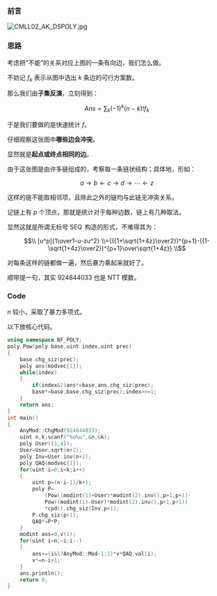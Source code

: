 ### 前言

![CMLL02_AK_DSPOLY.jpg](https://cdn.luogu.com.cn/upload/image_hosting/0mabjd42.png)

### 思路

考虑把“不能”的关系对应上图的一条有向边，我们怎么做。

不妨记 $f_k$ 表示从图中选出 $k$ 条边的可行方案数。

那么我们由**子集反演**，立刻得到：

$$Ans=\sum_k(-1)^k(n-k)!f_k$$

于是我们要做的是快速统计 $f$。

仔细观察这张图中**哪些边会冲突**。

显然就是**起点或终点相同的边**。

由于这张图是由许多链组成的，考察每一条链状结构；具体地，形如：

$$a\rightarrow b\leftarrow c\rightarrow d\rightarrow\cdots \leftarrow z$$

这样的链不能取相邻项，且除此之外的链均与此链无冲突关系。

记链上有 $p$ 个顶点，那就是统计对于每种边数，链上有几种取法。

显然这就是所谓无标号 $\operatorname{SEQ}$ 构造的形式，不难得其为：

$$\\
[u^p]{1\over1-u-zu^2}
\\={({1+\sqrt{1+4z}\over2})^{p+1}-({1-\sqrt{1+4z}\over2})^{p+1}\over\sqrt{1+4z}}
\\$$

对每条这样的链都做一遍，然后暴力乘起来就好了。

顺带提一句，其实 $924844033$ 也是 NTT 模数。

### Code

$n$ 较小，采取了暴力多项式。

以下放核心代码。

```cpp
using namespace BF_POLY;
poly Pow(poly base,uint index,uint prec)
{
    base.chg_siz(prec);
    poly ans(modvec{1});
    while(index)
    {
        if(index&1)ans*=base,ans.chg_siz(prec);
        base*=base,base.chg_siz(prec);index>>=1;
    }
    return ans;
}
int main()
{
    AnyMod::ChgMod(924844033);
    uint n,k;scanf("%u%u",&n,&k);
    poly User({1,4});
    User=User.sqrt(n+2);
    poly Inv=User.inv(n+2);
    poly QAQ(modvec{1});
    for(uint i=0;i<k;i++)
    {
        uint p=(n-i-1)/k+1;
        poly P=
            (Pow((modint(1)+User)*modint(2).inv(),p+1,p+1)-
            Pow((modint(1)-User)*modint(2).inv(),p+1,p+1))
            *cpd().chg_siz(Inv,p+1);
        P.chg_siz(p+1);
        QAQ*=P*P;
    }
    modint ans=0,v(1);
    for(uint i=n;~i;i--)
    {
        ans+=(i&1?AnyMod::Mod-1:1)*v*QAQ.val(i);
        v*=n-i+1;
    }
    ans.println();
    return 0;
}
```


